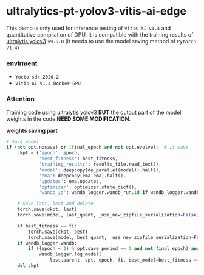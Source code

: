 # ultralytics-pt-yolov3-vitis-ai-edge
This demo is only used for inference testing of `Vitis AI v1.4` and quantitative compilation of DPU. It is compatible with the training results of [ultralytis yolov3](https://github.com/ultralytics/yolov3) `v9.5.0`  (it needs to use the model saving method of `Pytorch V1.4`)

### envirment
* `Yocto sdk 2020.2`
* `Vitis-AI V1.4 Docker-GPU`

### Attention
Training code using [ultralytis yolov3](https://github.com/ultralytics/yolov3) **BUT** the output part of the model weights in the code **NEED SOME MODIFICATION**.

**weights saving part**
```python
# Save model
if (not opt.nosave) or (final_epoch and not opt.evolve):  # if save
    ckpt = {'epoch': epoch,
            'best_fitness': best_fitness,
            'training_results': results_file.read_text(),
            'model': deepcopy(de_parallel(model)).half(),
            'ema': deepcopy(ema.ema).half(),
            'updates': ema.updates,
            'optimizer': optimizer.state_dict(),
            'wandb_id': wandb_logger.wandb_run.id if wandb_logger.wandb else None}

    # Save last, best and delete
    torch.save(ckpt, last)
    torch.save(model, last_quant, _use_new_zipfile_serialization=False) # 用于量化的兼容版本

    if best_fitness == fi:
        torch.save(ckpt, best)
        torch.save(model, best_quant, _use_new_zipfile_serialization=False) # 用于量化的兼容版本
    if wandb_logger.wandb:
        if ((epoch + 1) % opt.save_period == 0 and not final_epoch) and opt.save_period != -1:
            wandb_logger.log_model(
                last.parent, opt, epoch, fi, best_model=best_fitness == fi)
    del ckpt

```
